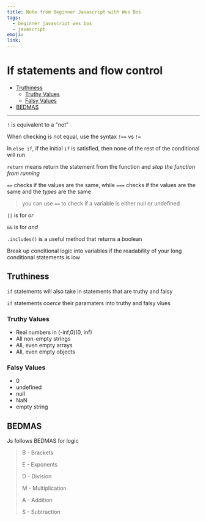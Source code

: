 ```yaml
---
title: Note from Beginner Javascript with Wes Bos
tags:
  - beginner javascript wes bos
  - javascript
emoji:
link:
---
```


# If statements and flow control <!-- omit in toc -->

- [Truthiness](#truthiness)
  - [Truthy Values](#truthy-values)
  - [Falsy Values](#falsy-values)
- [BEDMAS](#bedmas)

---

`!` is equivalent to a "not"

When checking is not equal, use the syntax `!==` vs `!=`

In `else if`, if the initial `if` is satisfied, then none of the rest of the conditional will run

`return` means return the statement from the function and _stop the function from running_

`==` checks if the values are the same, while `===` checks if the values are the same and the _types_ are the same

> you can use `==` to check if a variable is either null or undefined

`||` is for _or_

`&&` is for _and_

`.includes()` is a useful method that returns a boolean

Break up conditional logic into variables if the readability of your long conditional statements is low

## Truthiness

`if` statements will also take in statements that are truthy and falsy

`if` statements *coerce* their paramaters into truthy and falsy vlues

### Truthy Values

- Real numbers in (-inf,0)(0, inf)
- All non-empty strings
- All, even empty arrays
- All, even empty objects

### Falsy Values

- 0
- undefined
- null
- NaN
- empty string

## BEDMAS

Js follows BEDMAS for logic

> B - Brackets
>
> E - Exponents
>
> D - Division
>
> M - Multiplication
>
> A - Addition
>
> S - Subtraction
